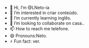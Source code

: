 - 👋 Hi, I’m @LNeto-ia
- 👀 I’m interested in criar conteúdo.
- 🌱 I’m currently learning inglês.
- 💞️ I’m looking to collaborate on casa..
- 📫 How to reach me telefone.
- 😄 Pronouns:Neto.
- ⚡ Fun fact: ver.

<!---
LNeto-ia/LNeto-ia is a ✨ special ✨ repository because its `README.md` (this file) appears on your GitHub profile.
You can click the Preview link to take a look at your changes.
--->
